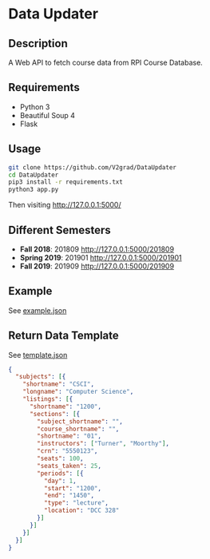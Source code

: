 # Data Updater

## Description

A Web API to fetch course data from RPI Course Database.

## Requirements

- Python 3
- Beautiful Soup 4
- Flask

## Usage

```bash
git clone https://github.com/V2grad/DataUpdater
cd DataUpdater
pip3 install -r requirements.txt
python3 app.py
```

Then visiting http://127.0.0.1:5000/<semester>

## Different Semesters

- **Fall 2018**: 201809 http://127.0.0.1:5000/201809
- **Spring 2019**: 201901 http://127.0.0.1:5000/201901
- **Fall 2019**: 201909 http://127.0.0.1:5000/201909

## Example

See [example.json](./example.json)

## Return Data Template

See [template.json](./template.json)

```json
{
  "subjects": [{
    "shortname": "CSCI",
    "longname": "Computer Science",
    "listings": [{
      "shortname": "1200",
      "sections": [{
        "subject_shortname": "",
        "course_shortname": "",
        "shortname": "01",
        "instructors": ["Turner", "Moorthy"],
        "crn": "5550123",
        "seats": 100,
        "seats_taken": 25,
        "periods": [{
          "day": 1,
          "start": "1200",
          "end": "1450",
          "type": "lecture",
          "location": "DCC 328"
        }]
      }]
    }]
  }]
}
```